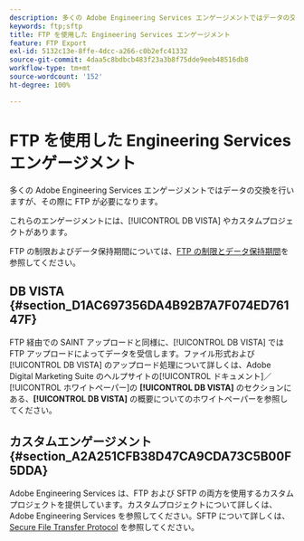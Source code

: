 ```yaml
---
description: 多くの Adobe Engineering Services エンゲージメントではデータの交換を行いますが、その際に FTP が必要になります。
keywords: ftp;sftp
title: FTP を使用した Engineering Services エンゲージメント
feature: FTP Export
exl-id: 5132c13e-8ffe-4dcc-a266-c0b2efc41332
source-git-commit: 4daa5c8bdbcb483f23a3b8f75dde9eeb48516db8
workflow-type: tm+mt
source-wordcount: '152'
ht-degree: 100%

---
```


# FTP を使用した Engineering Services エンゲージメント

多くの Adobe Engineering Services エンゲージメントではデータの交換を行いますが、その際に FTP が必要になります。

これらのエンゲージメントには、[!UICONTROL DB VISTA] やカスタムプロジェクトがあります。

FTP の制限およびデータ保持期間については、[FTP の制限とデータ保持期間](/help/export/ftp-and-sftp/ftp-limits.md)を参照してください。

## DB VISTA {#section_D1AC697356DA4B92B7A7F074ED76147F}

FTP 経由での SAINT アップロードと同様に、[!UICONTROL DB VISTA] では FTP アップロードによってデータを受信します。ファイル形式および [!UICONTROL DB VISTA] のアップロード処理について詳しくは、Adobe Digital Marketing Suite のヘルプサイトの[!UICONTROL ドキュメント]／[!UICONTROL ホワイトペーパー]の **[!UICONTROL DB VISTA]** のセクションにある、**[!UICONTROL DB VISTA]** の概要についてのホワイトペーパーを参照してください。

## カスタムエンゲージメント {#section_A2A251CFB38D47CA9CDA73C5B00F5DDA}

Adobe Engineering Services は、FTP および SFTP の両方を使用するカスタムプロジェクトを提供しています。カスタムプロジェクトについて詳しくは、Adobe Engineering Services を参照してください。SFTP について詳しくは、[Secure File Transfer Protocol](/help/export/ftp-and-sftp/c-sftp/ftp-sftp.md) を参照してください。
